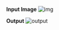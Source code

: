 **Input Image**
![img](https://user-images.githubusercontent.com/72161703/94940518-54ba6d80-04f3-11eb-9444-548693aadaa8.jpg)


**Output**
![output](https://user-images.githubusercontent.com/72161703/94940531-571cc780-04f3-11eb-8332-e35681c148b8.JPG)
